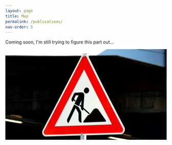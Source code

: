 ```yaml
---
layout: page
title: Map
permalink: /publications/
nav-order: 5
---
```


<p>Coming soon, I'm still trying to figure this part out...</p>

<img src="/images/under construction.jpg"> 
